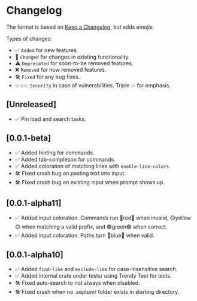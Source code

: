 # Changelog

The format is based on [Keep a Changelog](https://keepachangelog.com/en/1.0.0/),
but adds emojis.

Types of changes:

- ✅ `Added` for new features.
- 🔄 `Changed` for changes in existing functionality.
- ⚠️ `Deprecated` for soon-to-be removed features.
- ❌ `Removed` for now removed features.
- 🛠️ `Fixed` for any bug fixes.
- 💥💥💥 `Security` in case of vulnerabilities. Triple 💥 for emphasis.

## [Unreleased]

- ✅ Pin load and search tasks.

## [0.0.1-beta]

- ✅ Added hinting for commands.
- ✅ Added tab-completion for commands.
- ✅ Added coloration of matching lines with `enable-line-colors`.
- 🛠️ Fixed crash bug on pasting text into input.
- 🛠️ Fixed crash bug on existing input when prompt shows up.

## [0.0.1-alpha11]

- ✅ Added input coloration. Commands run 🔴red🔴 when invalid, 🟡yellow🟡 when matching a valid prefix, and 🟢green🟢 when correct.
- ✅ Added input coloration. Paths turn 🔵blue🔵 when valid.

## [0.0.1-alpha10]

- ✅ Added `find-like` and `exclude-like` for case-insensitive search.
- ✅ Added internal crate under tests/ using Trendy Test for tests.
- 🛠️ Fixed auto-search to not always when disabled.
- 🛠️ Fixed crash when no .septum/ folder exists in starting directory.
